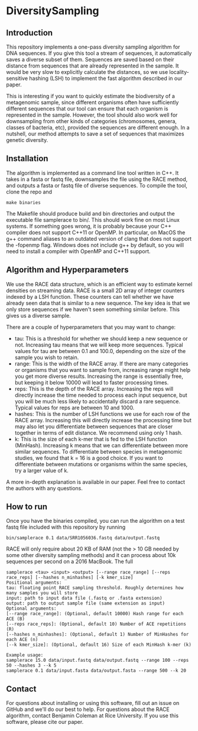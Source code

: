 # DiversitySampling


## Introduction
This repository implements a one-pass diversity sampling algorithm for DNA sequences. If you give this tool a stream of sequences, it automatically saves a diverse subset of them. Sequences are saved based on their distance from sequences that are already represented in the sample. It would be very slow to explicitly calculate the distances, so we use locality-sensitive hashing (LSH) to implement the fast algorithm described in our paper. 

This is interesting if you want to quickly estimate the biodiversity of a metagenomic sample, since different organisms often have sufficiently different sequences that our tool can ensure that each organism is represented in the sample. However, the tool should also work well for downsampling from other kinds of categories (chromosomes, genera, classes of bacteria, etc), provided the sequences are different enough. In a nutshell, our method attempts to save a set of sequences that maximizes genetic diversity. 

## Installation
The algorithm is implemented as a command line tool written in C++. It takes in a fasta or fastq file, downsamples the file using the RACE method, and outputs a fasta or fastq file of diverse sequences. To compile the tool, clone the repo and 
```
make binaries
```

The Makefile should produce build and bin directories and output the executable file samplerace to bin/. This should work fine on most Linux systems. If something goes wrong, it is probably because your C++ compiler does not support C++11 or OpenMP. In particular, on MacOS the g++ command aliases to an outdated version of clang that does not support the -fopenmp flag. Windows does not include g++ by default, so you will need to install a compiler with OpenMP and C++11 support. 

## Algorithm and Hyperparameters
We use the RACE data structure, which is an efficient way to estimate kernel densities on streaming data. RACE is a small 2D array of integer counters indexed by a LSH function. These counters can tell whether we have already seen data that is similar to a new sequence. The key idea is that we only store sequences if we haven't seen something similar before. This gives us a diverse sample. 

There are a couple of hyperparameters that you may want to change: 

- tau: This is a threshold for whether we should keep a new sequence or not. Increasing tau means that we will keep more sequences. Typical values for tau are between 0.1 and 100.0, depending on the size of the sample you wish to retain.
- range: This is the width of the RACE array. If there are many categories or organisms that you want to sample from, increasing range might help you get more diverse results. Increasing the range is essentially free, but keeping it below 10000 will lead to faster processing times. 
- reps: This is the depth of the RACE array. Increasing the reps will directly increase the time needed to process each input sequence, but you will be much less likely to accidentally discard a rare sequence. Typical values for reps are between 10 and 1000. 
- hashes: This is the number of LSH functions we use for each row of the RACE array. Increasing this will directly increase the processing time but may also let you differentiate between sequences that are closer together in terms of edit distance. We recommend using only 1 hash. 
- k: This is the size of each k-mer that is fed to the LSH function (MinHash). Increasing k means that we can differentiate between more similar sequences. To differentiate between species in metagenomic studies, we found that k = 16 is a good choice. If you want to differentiate between mutations or organisms within the same species, try a larger value of k. 

A more in-depth explanation is available in our paper. Feel free to contact the authors with any questions. 

## How to run

Once you have the binaries compiled, you can run the algorithm on a test fastq file included with this repository by running 
```
bin/samplerace 0.1 data/SRR1056036.fastq data/output.fastq 
```
RACE will only require about 20 KB of RAM (not the > 10 GB needed by some other diversity sampling methods) and it can process about 10k sequences per second on a 2016 MacBook. The full 
```
samplerace <tau> <input> <output> [--range race_range] [--reps race_reps] [--hashes n_minhashes] [-k kmer_size]
Positional arguments: 
tau: floating point RACE sampling threshold. Roughly determines how many samples you will store
input: path to input data file (.fastq or .fasta extension)
output: path to output sample file (same extension as input)
Optional arguments: 
[--range race_range]: (Optional, default 10000) Hash range for each ACE (B)
[--reps race_reps]: (Optional, default 10) Number of ACE repetitions (R)
[--hashes n_minhashes]: (Optional, default 1) Number of MinHashes for each ACE (n)
[--k kmer_size]: (Optional, default 16) Size of each MinHash k-mer (k)

Example usage:
samplerace 15.0 data/input.fastq data/output.fastq --range 100 --reps 50 --hashes 3 --k 5
samplerace 0.1 data/input.fasta data/output.fasta --range 500 --k 20

```

## Contact 
For questions about installing or using this software, fill out an issue on GitHub and we'll do our best to help. For questions about the RACE algorithm, contact Benjamin Coleman at Rice University. If you use this software, please cite our paper. 



